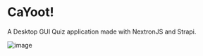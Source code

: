 # CaYoot!
A Desktop GUI Quiz application made with NextronJS and Strapi. 

![image](https://user-images.githubusercontent.com/73163003/142061331-d8f27696-6392-40f1-b2a3-57a7e1da421c.png)

